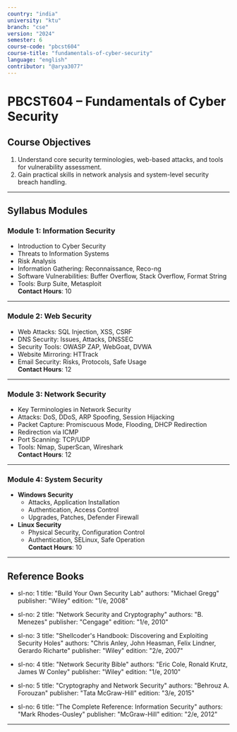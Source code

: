 ```yaml
---
country: "india"
university: "ktu"
branch: "cse"
version: "2024"
semester: 6
course-code: "pbcst604"
course-title: "fundamentals-of-cyber-security"
language: "english"
contributor: "@arya3077"
---
```


# PBCST604 – Fundamentals of Cyber Security

## Course Objectives

1. Understand core security terminologies, web-based attacks, and tools for vulnerability assessment.
2. Gain practical skills in network analysis and system-level security breach handling.

---

## Syllabus Modules

### Module 1: Information Security

- Introduction to Cyber Security  
- Threats to Information Systems  
- Risk Analysis  
- Information Gathering: Reconnaissance, Reco-ng  
- Software Vulnerabilities: Buffer Overflow, Stack Overflow, Format String  
- Tools: Burp Suite, Metasploit  
**Contact Hours**: 10

---

### Module 2: Web Security

- Web Attacks: SQL Injection, XSS, CSRF  
- DNS Security: Issues, Attacks, DNSSEC  
- Security Tools: OWASP ZAP, WebGoat, DVWA  
- Website Mirroring: HTTrack  
- Email Security: Risks, Protocols, Safe Usage  
**Contact Hours**: 12

---

### Module 3: Network Security

- Key Terminologies in Network Security  
- Attacks: DoS, DDoS, ARP Spoofing, Session Hijacking  
- Packet Capture: Promiscuous Mode, Flooding, DHCP Redirection  
- Redirection via ICMP  
- Port Scanning: TCP/UDP  
- Tools: Nmap, SuperScan, Wireshark  
**Contact Hours**: 12

---

### Module 4: System Security

- **Windows Security**  
  - Attacks, Application Installation  
  - Authentication, Access Control  
  - Upgrades, Patches, Defender Firewall  
- **Linux Security**  
  - Physical Security, Configuration Control  
  - Authentication, SELinux, Safe Operation  
**Contact Hours**: 10

---

## Reference Books

  - sl-no: 1
    title: "Build Your Own Security Lab"
    authors: "Michael Gregg"
    publisher: "Wiley"
    edition: "1/e, 2008"

  - sl-no: 2
    title: "Network Security and Cryptography"
    authors: "B. Menezes"
    publisher: "Cengage"
    edition: "1/e, 2010"

  - sl-no: 3
    title: "Shellcoder's Handbook: Discovering and Exploiting Security Holes"
    authors: "Chris Anley, John Heasman, Felix Lindner, Gerardo Richarte"
    publisher: "Wiley"
    edition: "2/e, 2007"

  - sl-no: 4
    title: "Network Security Bible"
    authors: "Eric Cole, Ronald Krutz, James W Conley"
    publisher: "Wiley"
    edition: "1/e, 2010"

  - sl-no: 5
    title: "Cryptography and Network Security"
    authors: "Behrouz A. Forouzan"
    publisher: "Tata McGraw-Hill"
    edition: "3/e, 2015"

  - sl-no: 6
    title: "The Complete Reference: Information Security"
    authors: "Mark Rhodes-Ousley"
    publisher: "McGraw-Hill"
    edition: "2/e, 2012"

---



